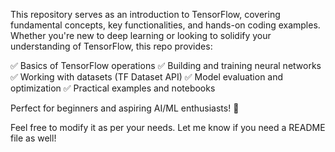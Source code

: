 This repository serves as an introduction to TensorFlow, covering fundamental concepts, key functionalities, and hands-on coding examples. Whether you're new to deep learning or looking to solidify your understanding of TensorFlow, this repo provides:

✅ Basics of TensorFlow operations
✅ Building and training neural networks
✅ Working with datasets (TF Dataset API)
✅ Model evaluation and optimization
✅ Practical examples and notebooks

Perfect for beginners and aspiring AI/ML enthusiasts! 🌟

Feel free to modify it as per your needs. Let me know if you need a README file as well!
